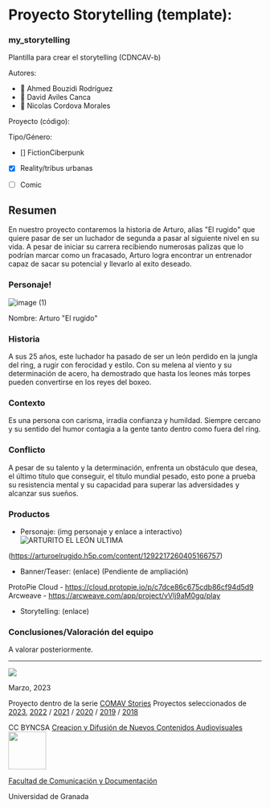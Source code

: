 
# Proyecto Storytelling (template): 
### my_storytelling
Plantilla para crear el storytelling (CDNCAV-b)

Autores:  
<!---
Incluir lista de personas del grupo 
Se puede añadir enlace a página personal de github o lo que se quiera...(optativo)
-->

- :man: Ahmed Bouzidi Rodríguez
- :man: David Aviles Canca
- :man: Nicolas Cordova Morales


Proyecto (código): 

Tipo/Género:  
- [] FictionCiberpunk  
- [X] Reality/tribus urbanas  
- [ ] Comic



## Resumen

En nuestro proyecto contaremos la historia de Arturo, alías "El rugido" que quiere pasar de ser un luchador de segunda a pasar al siguiente nivel en su vida. A pesar de iniciar su carrera recibiendo numerosas palizas que lo podrían marcar como un fracasado, Arturo logra encontrar un entrenador capaz de sacar su potencial y llevarlo al exito deseado.

### Personaje!

![image (1)](https://github.com/AhmedRod10/my_storytelling_G14/assets/44216136/5284159a-ef58-4db3-8443-728affc5d75d)

Nombre: Arturo "El rugido"


### Historia
A sus 25 años, este luchador ha pasado de ser un león perdido en la jungla del ring, a rugir con ferocidad y estilo. Con su melena al viento y su determinación de acero, ha demostrado que hasta los leones más torpes pueden convertirse en los reyes del boxeo.

### Contexto
Es una persona con carisma, irradia confianza y humildad. Siempre cercano y su sentido del humor contagia a la gente tanto dentro como fuera del ring.

### Conflicto 
A pesar de su talento y la determinación, enfrenta un obstáculo que desea, el último título que conseguir, el título mundial pesado, esto pone a prueba su resistencia mental y su capacidad para superar las adversidades y alcanzar sus sueños.


### Productos

- Personaje: (img personaje y enlace a interactivo) 
![ARTURITO EL LEÓN ULTIMA](https://github.com/AhmedRod10/my_storytelling_G14/assets/44216136/6dcd11c8-52b5-4bd3-974e-3463c5524729)

(https://arturoelrugido.h5p.com/content/1292217260405166757)

- Banner/Teaser:  (enlace) (Pendiente de ampliación)

ProtoPie Cloud - https://cloud.protopie.io/p/c7dce86c675cdb86cf94d5d9
Arcweave - https://arcweave.com/app/project/vVlj9aM0gq/play 

- Storytelling: (enlace) 




### Conclusiones/Valoración del equipo

A valorar posteriormente.

------
![](https://upload.wikimedia.org/wikipedia/commons/thumb/6/62/CC-BY-SA-Andere_Wikis_%28v%29.svg/200px-CC-BY-SA-Andere_Wikis_%28v%29.svg.png)




<!---
Lista completa de emojis de markDown - https://gist.github.com/rxaviers/7360908) 
-->



Marzo, 2023

Proyecto dentro de la serie [COMAV Stories](https://github.com/mgea/storytelling/blob/master/What_is_a_digital_storytelling.md) 
Proyectos seleccionados de [2023](https://github.com/mgea/storytelling/tree/master/2023), [2022](https://github.com/mgea/storytelling/blob/master/2022/readme.md) / [2021](https://github.com/mgea/storytelling/blob/master/2021/readme.md) / [2020](https://github.com/mgea/storytelling/blob/master/2020/readme.md)  / 
[2019](https://github.com/mgea/storytelling/blob/master/2019/readme.md) / [2018](https://github.com/mgea/storytelling/blob/master/2018/readme.md) 

CC BYNCSA  [Creacion y Difusión de Nuevos Contenidos Audiovisuales](http://utopolis.ugr.es/medialab)
<img src="https://mirrors.creativecommons.org/presskit/buttons/88x31/png/by-nc-sa.png"  width="75" > 

[Facultad de Comunicación y Documentación](http://fcd.ugr.es)

Universidad de Granada
